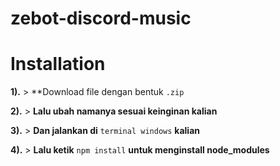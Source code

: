 # zebot-discord-music

# Installation
**1).** > **Download file dengan bentuk `.zip`

**2).** > **Lalu ubah namanya sesuai keinginan kalian**

**3).** > **Dan jalankan di** `terminal windows` **kalian**

**4).** > **Lalu ketik** `npm install` **untuk menginstall node_modules**
